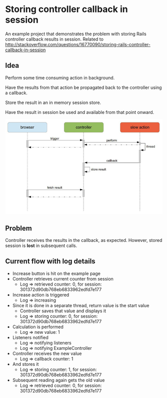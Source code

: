 # Storing controller callback in session

An example project that demonstrates the problem with storing Rails controller callback results in session.
Related to http://stackoverflow.com/questions/16770090/storing-rails-controller-callback-in-session 

## Idea

Perform some time consuming action in background.

Have the results from that action be propagated back to the controller using a callback.

Store the result in an in memory session store.

Have the result in session be used and available from that point onward.

![Async Callback](/doc/async_callback.jpg "Async Callback")

## Problem

Controller receives the results in the callback, as expected.
However, stored session is **lost** in subsequent calls.

## Current flow with log details

* Increase button is hit on the example page
* Controller retrieves current counter from session
  * Log => retrieved counter: 0, for session: 301372d90db768eb6833962edfd7e177
* Increase action is triggered
  * Log => increasing
* Since it is done in a separate thread, return value is the start value
  * Controller saves that value and displays it
  * Log => storing counter: 0, for session: 301372d90db768eb6833962edfd7e177
* Calculation is performed
  * Log => new value: 1
* Listeners notified
  * Log => notifying listeners
  * Log => notifying ExampleController
* Controller receives the new value
  * Log => callback counter: 1
* And stores it
  * Log => storing counter: 1, for session: 301372d90db768eb6833962edfd7e177
* Subsequent reading again gets the old value
  * Log => retrieved counter: 0, for session: 301372d90db768eb6833962edfd7e177

